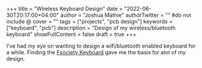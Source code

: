 +++
title = "Wireless Keyboard Design"
date = "2022-06-30T20:17:00+04:00"
author = "Joshua Mathie"
authorTwitter = "" #do not include @
cover = ""
tags = ["projects", "pcb design"]
keywords = ["keyboard", "pcb"]
description = "Design of my wireless/bluetooth keyboard"
showFullContent = false
draft = true
+++

I've had my eye on wanting to design a wifi/bluetooth enabled keyboard for
a while. Finding the [Fsociety Keyboard](https://hackaday.io/project/13210-the-fsociety-keyboard) gave me the basis for alot of my design.

